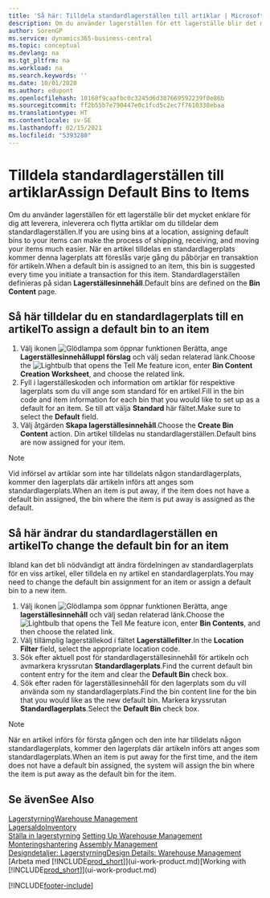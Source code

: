 ```yaml
---
title: 'Så här: Tilldela standardlagerställen till artiklar | Microsoft Docs'
description: Om du använder lagerställen för ett lagerställe blir det mycket enklare för dig att leverera, inleverera och flytta artiklar om du tilldelar dem standardlagerställen. När en artikel tilldelas en standardlagerplats kommer denna lagerplats att föreslås varje gång du påbörjar en transaktion för artikeln.
author: SorenGP
ms.service: dynamics365-business-central
ms.topic: conceptual
ms.devlang: na
ms.tgt_pltfrm: na
ms.workload: na
ms.search.keywords: ''
ms.date: 10/01/2020
ms.author: edupont
ms.openlocfilehash: 10168f9caafbc0c3245d6d387669592239f0e86b
ms.sourcegitcommit: ff2b55b7e790447e0c1fcd5c2ec7f7610338ebaa
ms.translationtype: HT
ms.contentlocale: sv-SE
ms.lasthandoff: 02/15/2021
ms.locfileid: "5393280"
---
```

# <a name="assign-default-bins-to-items"></a><span data-ttu-id="39aa5-104">Tilldela standardlagerställen till artiklar</span><span class="sxs-lookup"><span data-stu-id="39aa5-104">Assign Default Bins to Items</span></span>
<span data-ttu-id="39aa5-105">Om du använder lagerställen för ett lagerställe blir det mycket enklare för dig att leverera, inleverera och flytta artiklar om du tilldelar dem standardlagerställen.</span><span class="sxs-lookup"><span data-stu-id="39aa5-105">If you are using bins at a location, assigning default bins to your items can make the process of shipping, receiving, and moving your items much easier.</span></span> <span data-ttu-id="39aa5-106">När en artikel tilldelas en standardlagerplats kommer denna lagerplats att föreslås varje gång du påbörjar en transaktion för artikeln.</span><span class="sxs-lookup"><span data-stu-id="39aa5-106">When a default bin is assigned to an item, this bin is suggested every time you initiate a transaction for this item.</span></span> <span data-ttu-id="39aa5-107">Standardlagerställen definieras på sidan **Lagerställesinnehåll**.</span><span class="sxs-lookup"><span data-stu-id="39aa5-107">Default bins are defined on the **Bin Content** page.</span></span>  

## <a name="to-assign-a-default-bin-to-an-item"></a><span data-ttu-id="39aa5-108">Så här tilldelar du en standardlagerplats till en artikel</span><span class="sxs-lookup"><span data-stu-id="39aa5-108">To assign a default bin to an item</span></span>
1.  <span data-ttu-id="39aa5-109">Välj ikonen ![Glödlampa som öppnar funktionen Berätta](media/ui-search/search_small.png "Berätta vad du vill göra"), ange **Lagerställesinnehålluppl förslag** och välj sedan relaterad länk.</span><span class="sxs-lookup"><span data-stu-id="39aa5-109">Choose the ![Lightbulb that opens the Tell Me feature](media/ui-search/search_small.png "Tell me what you want to do") icon, enter **Bin Content Creation Worksheet**, and choose the related link.</span></span>  
2.  <span data-ttu-id="39aa5-110">Fyll i lagerställeskoden och information om artiklar för respektive lagerplats som du vill ange som standard för en artikel.</span><span class="sxs-lookup"><span data-stu-id="39aa5-110">Fill in the bin code and item information for each bin that you would like to set up as a default for an item.</span></span> <span data-ttu-id="39aa5-111">Se till att välja **Standard** här fältet.</span><span class="sxs-lookup"><span data-stu-id="39aa5-111">Make sure to select the **Default** field.</span></span>  
3.  <span data-ttu-id="39aa5-112">Välj åtgärden **Skapa lagerställesinnehåll**.</span><span class="sxs-lookup"><span data-stu-id="39aa5-112">Choose the **Create Bin Content** action.</span></span> <span data-ttu-id="39aa5-113">Din artikel tilldelas nu standardlagerställen.</span><span class="sxs-lookup"><span data-stu-id="39aa5-113">Default bins are now assigned for your item.</span></span>  

> [!NOTE]  
>  <span data-ttu-id="39aa5-114">Vid införsel av artiklar som inte har tilldelats någon standardlagerplats, kommer den lagerplats där artikeln införs att anges som standardlagerplats.</span><span class="sxs-lookup"><span data-stu-id="39aa5-114">When an item is put away, if the item does not have a default bin assigned, the bin where the item is put away is assigned as the default.</span></span>  

## <a name="to-change-the-default-bin-for-an-item"></a><span data-ttu-id="39aa5-115">Så här ändrar du standardlagerställen en artikel</span><span class="sxs-lookup"><span data-stu-id="39aa5-115">To change the default bin for an item</span></span>  
<span data-ttu-id="39aa5-116">Ibland kan det bli nödvändigt att ändra fördelningen av standardlagerplats för en viss artikel, eller tilldela en ny artikel en standardlagerplats.</span><span class="sxs-lookup"><span data-stu-id="39aa5-116">You may need to change the default bin assignment for an item or assign a default bin to a new item.</span></span>    
1.  <span data-ttu-id="39aa5-117">Välj ikonen ![Glödlampa som öppnar funktionen Berätta](media/ui-search/search_small.png "Berätta vad du vill göra"), ange **lagerställesinnehåll** och välj sedan relaterad länk.</span><span class="sxs-lookup"><span data-stu-id="39aa5-117">Choose the ![Lightbulb that opens the Tell Me feature](media/ui-search/search_small.png "Tell me what you want to do") icon, enter **Bin Contents**, and then choose the related link.</span></span>  
2.  <span data-ttu-id="39aa5-118">Välj tillämplig lagerställekod i fältet **Lagerställefilter**.</span><span class="sxs-lookup"><span data-stu-id="39aa5-118">In the **Location Filter** field, select the appropriate location code.</span></span>  
3.  <span data-ttu-id="39aa5-119">Sök efter aktuell post för standardlagerställesinnehåll för artikeln och avmarkera kryssrutan **Standardlagerplats**.</span><span class="sxs-lookup"><span data-stu-id="39aa5-119">Find the current default bin content entry for the item and clear the **Default Bin** check box.</span></span>  
4.  <span data-ttu-id="39aa5-120">Sök efter raden för lagerställesinnehåll för den lagerplats som du vill använda som ny standardlagerplats.</span><span class="sxs-lookup"><span data-stu-id="39aa5-120">Find the bin content line for the bin that you would like as the new default bin.</span></span> <span data-ttu-id="39aa5-121">Markera kryssrutan **Standardlagerplats**.</span><span class="sxs-lookup"><span data-stu-id="39aa5-121">Select the **Default Bin** check box.</span></span>  

> [!NOTE]  
>  <span data-ttu-id="39aa5-122">När en artikel införs för första gången och den inte har tilldelats någon standardlagerplats, kommer den lagerplats där artikeln införs att anges som standardlagerplats.</span><span class="sxs-lookup"><span data-stu-id="39aa5-122">When an item is put away for the first time, and the item does not have a default bin assigned, the system will assign the bin where the item is put away as the default bin for the item.</span></span>  

## <a name="see-also"></a><span data-ttu-id="39aa5-123">Se även</span><span class="sxs-lookup"><span data-stu-id="39aa5-123">See Also</span></span>  
[<span data-ttu-id="39aa5-124">Lagerstyrning</span><span class="sxs-lookup"><span data-stu-id="39aa5-124">Warehouse Management</span></span>](warehouse-manage-warehouse.md)  
[<span data-ttu-id="39aa5-125">Lagersaldo</span><span class="sxs-lookup"><span data-stu-id="39aa5-125">Inventory</span></span>](inventory-manage-inventory.md)  
<span data-ttu-id="39aa5-126">[Ställa in lagerstyrning](warehouse-setup-warehouse.md)   </span><span class="sxs-lookup"><span data-stu-id="39aa5-126">[Setting Up Warehouse Management](warehouse-setup-warehouse.md)   </span></span>  
<span data-ttu-id="39aa5-127">[Monteringshantering](assembly-assemble-items.md)  </span><span class="sxs-lookup"><span data-stu-id="39aa5-127">[Assembly Management](assembly-assemble-items.md)  </span></span>  
[<span data-ttu-id="39aa5-128">Designdetaljer: Lagerstyrning</span><span class="sxs-lookup"><span data-stu-id="39aa5-128">Design Details: Warehouse Management</span></span>](design-details-warehouse-management.md)  
<span data-ttu-id="39aa5-129">[Arbeta med [!INCLUDE[prod_short](includes/prod_short.md)]](ui-work-product.md)</span><span class="sxs-lookup"><span data-stu-id="39aa5-129">[Working with [!INCLUDE[prod_short](includes/prod_short.md)]](ui-work-product.md)</span></span>


[!INCLUDE[footer-include](includes/footer-banner.md)]